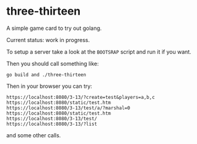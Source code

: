 # three-thirteen

A simple game card to try out golang.

Current status: work in progress.

To setup a server take a look at the `BOOTSRAP` script and run it if you want.

Then you should call something like:
```
go build and ./three-thirteen
```

Then in your browser you can try:
```
https://localhost:8080/3-13/?create=test&players=a,b,c
https://localhost:8080/static/test.htm
https://localhost:8080/3-13/test/a/?marshal=0
https://localhost:8080/static/test.htm
https://localhost:8080/3-13/test/
https://localhost:8080/3-13/?list
```
and some other calls.

